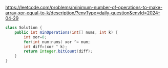 https://leetcode.com/problems/minimum-number-of-operations-to-make-array-xor-equal-to-k/description/?envType=daily-question&envId=2024-04-29

```java
class Solution {
    public int minOperations(int[] nums, int k) {
        int xor=0;
        for(int num:nums) xor ^= num;
        int diff=(xor ^ k);
        return Integer.bitCount(diff);      
    }
}
```

